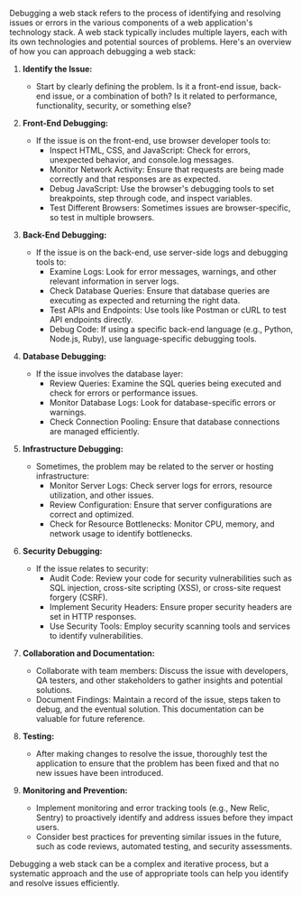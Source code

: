 Debugging a web stack refers to the process of identifying and resolving issues or errors in the various components of a web application's technology stack. A web stack typically includes multiple layers, each with its own technologies and potential sources of problems. Here's an overview of how you can approach debugging a web stack:

1. **Identify the Issue:**
   - Start by clearly defining the problem. Is it a front-end issue, back-end issue, or a combination of both? Is it related to performance, functionality, security, or something else?

2. **Front-End Debugging:**
   - If the issue is on the front-end, use browser developer tools to:
     - Inspect HTML, CSS, and JavaScript: Check for errors, unexpected behavior, and console.log messages.
     - Monitor Network Activity: Ensure that requests are being made correctly and that responses are as expected.
     - Debug JavaScript: Use the browser's debugging tools to set breakpoints, step through code, and inspect variables.
     - Test Different Browsers: Sometimes issues are browser-specific, so test in multiple browsers.

3. **Back-End Debugging:**
   - If the issue is on the back-end, use server-side logs and debugging tools to:
     - Examine Logs: Look for error messages, warnings, and other relevant information in server logs.
     - Check Database Queries: Ensure that database queries are executing as expected and returning the right data.
     - Test APIs and Endpoints: Use tools like Postman or cURL to test API endpoints directly.
     - Debug Code: If using a specific back-end language (e.g., Python, Node.js, Ruby), use language-specific debugging tools.

4. **Database Debugging:**
   - If the issue involves the database layer:
     - Review Queries: Examine the SQL queries being executed and check for errors or performance issues.
     - Monitor Database Logs: Look for database-specific errors or warnings.
     - Check Connection Pooling: Ensure that database connections are managed efficiently.

5. **Infrastructure Debugging:**
   - Sometimes, the problem may be related to the server or hosting infrastructure:
     - Monitor Server Logs: Check server logs for errors, resource utilization, and other issues.
     - Review Configuration: Ensure that server configurations are correct and optimized.
     - Check for Resource Bottlenecks: Monitor CPU, memory, and network usage to identify bottlenecks.

6. **Security Debugging:**
   - If the issue relates to security:
     - Audit Code: Review your code for security vulnerabilities such as SQL injection, cross-site scripting (XSS), or cross-site request forgery (CSRF).
     - Implement Security Headers: Ensure proper security headers are set in HTTP responses.
     - Use Security Tools: Employ security scanning tools and services to identify vulnerabilities.

7. **Collaboration and Documentation:**
   - Collaborate with team members: Discuss the issue with developers, QA testers, and other stakeholders to gather insights and potential solutions.
   - Document Findings: Maintain a record of the issue, steps taken to debug, and the eventual solution. This documentation can be valuable for future reference.

8. **Testing:**
   - After making changes to resolve the issue, thoroughly test the application to ensure that the problem has been fixed and that no new issues have been introduced.

9. **Monitoring and Prevention:**
   - Implement monitoring and error tracking tools (e.g., New Relic, Sentry) to proactively identify and address issues before they impact users.
   - Consider best practices for preventing similar issues in the future, such as code reviews, automated testing, and security assessments.

Debugging a web stack can be a complex and iterative process, but a systematic approach and the use of appropriate tools can help you identify and resolve issues efficiently.
